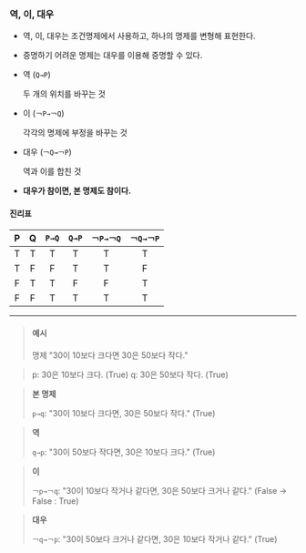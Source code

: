 ### 역, 이, 대우

- 역, 이, 대우는 조건명제에서 사용하고, 하나의 명제를 변형해 표현한다.

- 증명하기 어려운 명제는 대우를 이용해 증명할 수 있다.

- 역 (`Q→P`)

  두 개의 위치를 바꾸는 것

- 이 (`￢P→￢Q`)

  각각의 명제에 부정을 바꾸는 것

- 대우 (`￢Q→￢P`)

  역과 이를 합친 것

- **대우가 참이면, 본 명제도 참이다.**

#### 진리표

|  P  |  Q  | `P→Q` | `Q→P` | `￢P→￢Q` | `￢Q→￢P` |
| :-: | :-: | :---: | :---: | :-------: | :-------: |
|  T  |  T  |   T   |   T   |     T     |     T     |
|  T  |  F  |   F   |   T   |     T     |     F     |
|  F  |  T  |   T   |   F   |     F     |     T     |
|  F  |  F  |   T   |   T   |     T     |     T     |

---

> #### 예시
>
> 명제 "30이 10보다 크다면 30은 50보다 작다."

> p: 30은 10보다 크다. (True)
> q: 30은 50보다 작다. (True)

> **본 명제**
>
> `p→q`: "30이 10보다 크다면, 30은 50보다 작다." (True)

> **역**
>
> `q→p`: "30이 50보다 작다면, 30은 10보다 크다." (True)

> **이**
>
> `￢p→￢q`: "30이 10보다 작거나 같다면, 30은 50보다 크거나 같다." (False → False : True)

> **대우**
>
> `￢q→￢p`: "30이 50보다 크거나 같다면, 30은 10보다 작거나 같다." (True)
